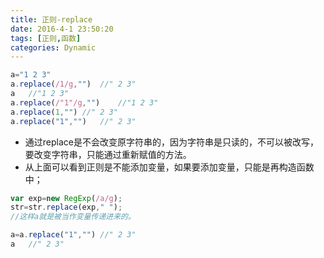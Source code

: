 ```yaml
---
title: 正则-replace
date: 2016-4-1 23:50:20
tags: [正则,函数]
categories: Dynamic
---
```


```javascript
a="1 2 3"	
a.replace(/1/g,"")	//" 2 3"
a	//"1 2 3"
a.replace(/"1"/g,"")	//"1 2 3"
a.replace(1,"")	//" 2 3"
a.replace("1","")	//" 2 3"
```
<!-- more -->
- 通过replace是不会改变原字符串的，因为字符串是只读的，不可以被改写，要改变字符串，只能通过重新赋值的方法。
- 从上面可以看到正则是不能添加变量，如果要添加变量，只能是再构造函数中；

```javascript
var exp=new RegExp(/a/g);
str=str.replace(exp," ");
//这样a就是被当作变量传递进来的。
```

```javascript
a=a.replace("1","")	//" 2 3"
a	//" 2 3"
```
